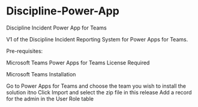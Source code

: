 # Discipline-Power-App
Discipline Incident Power App for Teams

V1 of the Discipline Incident Reporting System for Power Apps for Teams.

Pre-requisites:

Microsoft Teams
Power Apps for Teams
License Required

Microsoft Teams
Installation

Go to Power Apps for Teams and choose the team you wish to install the solution itno
Click Import and select the zip file in this release
Add a record for the admin in the User Role table
